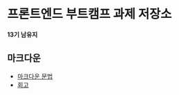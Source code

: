 # 프론트엔드 부트캠프 과제 저장소

**13기 남유지**

## 마크다운

- [마크다운 문법](./src/md/markdown.md)
- [회고](./src/md/retrospect.md)


